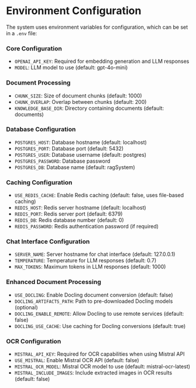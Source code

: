 # Environment Configuration

The system uses environment variables for configuration, which can be set in a `.env` file:

### Core Configuration
- `OPENAI_API_KEY`: Required for embedding generation and LLM responses
- `MODEL`: LLM model to use (default: gpt-4o-mini)

### Document Processing
- `CHUNK_SIZE`: Size of document chunks (default: 1000)
- `CHUNK_OVERLAP`: Overlap between chunks (default: 200)
- `KNOWLEDGE_BASE_DIR`: Directory containing documents (default: documents)

### Database Configuration
- `POSTGRES_HOST`: Database hostname (default: localhost)
- `POSTGRES_PORT`: Database port (default: 5432)
- `POSTGRES_USER`: Database username (default: postgres)
- `POSTGRES_PASSWORD`: Database password
- `POSTGRES_DB`: Database name (default: ragSystem)

### Caching Configuration
- `USE_REDIS_CACHE`: Enable Redis caching (default: false, uses file-based caching)
- `REDIS_HOST`: Redis server hostname (default: localhost)
- `REDIS_PORT`: Redis server port (default: 6379)
- `REDIS_DB`: Redis database number (default: 0)
- `REDIS_PASSWORD`: Redis authentication password (if required)

### Chat Interface Configuration
- `SERVER_NAME`: Server hostname for chat interface (default: 127.0.0.1)
- `TEMPERATURE`: Temperature for LLM responses (default: 0.7)
- `MAX_TOKENS`: Maximum tokens in LLM responses (default: 1000)

### Enhanced Document Processing
- `USE_DOCLING`: Enable Docling document conversion (default: false)
- `DOCLING_ARTIFACTS_PATH`: Path to pre-downloaded Docling models (optional)
- `DOCLING_ENABLE_REMOTE`: Allow Docling to use remote services (default: false)
- `DOCLING_USE_CACHE`: Use caching for Docling conversions (default: true)

### OCR Configuration
- `MISTRAL_API_KEY`: Required for OCR capabilities when using Mistral API
- `USE_MISTRAL`: Enable Mistral OCR API (default: false)
- `MISTRAL_OCR_MODEL`: Mistral OCR model to use (default: mistral-ocr-latest)
- `MISTRAL_INCLUDE_IMAGES`: Include extracted images in OCR results (default: false) 